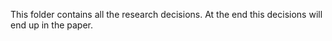 This folder contains all the research decisions. At the end this decisions will end up in the paper.